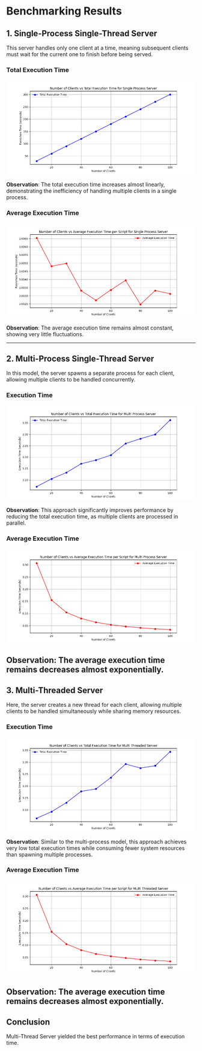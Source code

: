 
# Benchmarking Results  

## 1. Single-Process Single-Thread Server  

This server handles only one client at a time, meaning subsequent clients must wait for the current one to finish before being served.  

### Total Execution Time   

![image](Benchmarking_Plots/total_execution_time_single_process.png)

 **Observation**: The total execution time increases almost linearly, demonstrating the inefficiency of handling multiple clients in a single process.  

### Average Execution Time   

![image](Benchmarking_Plots/average_execution_time_single_process.png)

 **Observation**: The average execution time remains almost constant, showing very little fluctuations.  

---

## 2. Multi-Process Single-Thread Server  

In this model, the server spawns a separate process for each client, allowing multiple clients to be handled concurrently.  

### Execution Time  
  

![image](Benchmarking_Plots/total_execution_time_multi_process.png)

 **Observation**: This approach significantly improves performance by reducing the total execution time, as multiple clients are processed in parallel.  

### Average Execution Time   

![image](Benchmarking_Plots/average_execution_time_multi_process.png)

 **Observation**: The average execution time remains decreases almost exponentially.  
---

## 3. Multi-Threaded Server  

Here, the server creates a new thread for each client, allowing multiple clients to be handled simultaneously while sharing memory resources.  

### Execution Time   

![image](Benchmarking_Plots/total_execution_time_multi_threaded.png)

 **Observation**: Similar to the multi-process model, this approach achieves very low total execution times while consuming fewer system resources than spawning multiple processes.  

### Average Execution Time   

![image](Benchmarking_Plots/average_execution_time_multi_threaded.png)

 **Observation**: The average execution time remains decreases almost exponentially.   
---

## Conclusion
Multi-Thread Server yielded the best performance in terms of execution time.
